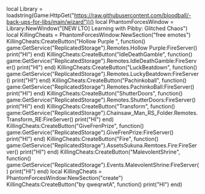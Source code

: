 local Library = loadstring(Game:HttpGet("https://raw.githubusercontent.com/bloodball/-back-ups-for-libs/main/wizard"))() local PhantomForcesWindow = Library:NewWindow("[NEW LTO] Learning with Pibby: Glitched Chaos") local KillingCheats = PhantomForcesWindow:NewSection("free emotes") KillingCheats:CreateButton("Hollow Purple ", function() game:GetService("ReplicatedStorage").Remotes.Hollow Purple:FireServer() print("HI") end) KillingCheats:CreateButton("ldleDeathGamble", function() game:GetService("ReplicatedStorage").Remotes.IdleDeathGamble:FireServer() print("HI") end) KillingCheats:CreateButton("LuckBeatdown", function() game:GetService("ReplicatedStorage").Remotes.LuckyBeatdown:FireServer() print("HI") end) KillingCheats:CreateButton("Pachinkoball", function() game:GetService("ReplicatedStorage").Remotes.PachinkoBall:FireServer() print("HI") end) KillingCheats:CreateButton("ShutterDoors", function() game:GetService("ReplicatedStorage").Remotes.ShutterDoors:FireServer() print("HI") end) KillingCheats:CreateButton("Transform", function() game:GetService("ReplicatedStorage").Chainsaw_Man_RS_Folder.Remotes.Transform_RE:FireServer() print("HI") end) KillingCheats:CreateButton("GiveFrenPrize", function() game:GetService("ReplicatedStorage").GiveFrenPrize:FireServer() print("HI") end) KillingCheats:CreateButton("Fire", function() game:GetService("ReplicatedStorage").AssetsSukuna.Remtoes.Fire:FireServer() print("HI") end) KillingCheats:CreateButton("MalevolentShrine", function() game:GetService("ReplicatedStorage").Events.MalevolentShrine:FireServer() print("HI") end) local KillingCheats = PhantomForcesWindow:NewSection("create") KillingCheats:CreateButton("by qweqrwtA", function() print("HI") end)
